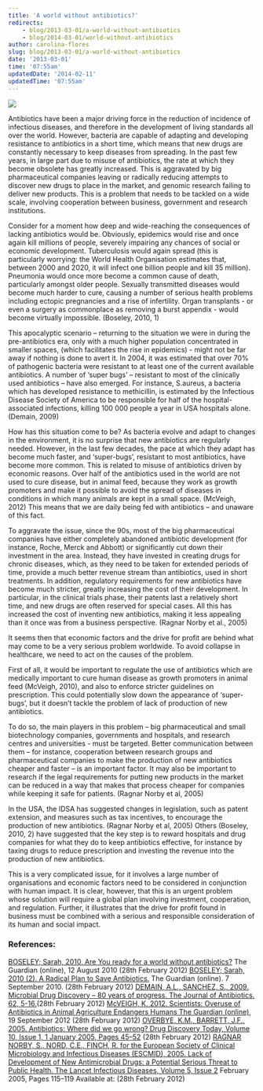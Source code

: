 ```yaml
---
title: 'A world without antibiotics?'
redirects:
    - blog/2013-03-01/a-world-without-antibiotics
    - blog/2014-03-01/world-without-antibiotics
author: carolina-flores
slug: blog/2013-03-01/a-world-without-antibiotics
date: '2013-03-01'
time: '07:55am'
updatedDate: '2014-02-11'
updatedTime: '07:55am'
---
```

![](/images/uploads/carolinaflores.jpg)

Antibiotics have been a major driving force in the reduction of incidence of infectious diseases, and therefore in the development of living standards all over the world. However, bacteria are capable of adapting and developing resistance to antibiotics in a short time, which means that new drugs are constantly necessary to keep diseases from spreading. In the past few years, in large part due to misuse of antibiotics, the rate at which they become obsolete has greatly increased. This is aggravated by big pharmaceutical companies leaving or radically reducing attempts to discover new drugs to place in the market, and genomic research failing to deliver new products. This is a problem that needs to be tackled on a wide scale, involving cooperation between business, government and research institutions.

Consider for a moment how deep and wide-reaching the consequences of lacking antibiotics would be. Obviously, epidemics would rise and once again kill millions of people, severely impairing any chances of social or economic development. Tuberculosis would again spread (this is particularly worrying: the World Health Organisation estimates that, between 2000 and 2020, it will infect one billion people and kill 35 million). Pneumonia would once more become a common cause of death, particularly amongst older people. Sexually transmitted diseases would become much harder to cure, causing a number of serious health problems including ectopic pregnancies and a rise of infertility. Organ transplants - or even a surgery as commonplace as removing a burst appendix - would become virtually impossible. (Boseley, 2010, 1)

This apocalyptic scenario – returning to the situation we were in during the pre-antibiotics era, only with a much higher population concentrated in smaller spaces, (which facilitates the rise in epidemics) - might not be far away if nothing is done to avert it. In 2004, it was estimated that over 70% of pathogenic bacteria were resistant to at least one of the current available antibiotics. A number of ‘super bugs’ – resistant to most of the clinically used antibiotics – have also emerged. For instance, S.aureus, a bacteria which has developed resistance to methicillin, is estimated by the Infectious Disease Society of America to be responsible for half of the hospital-associated infections, killing 100 000 people a year in USA hospitals alone. (Demain, 2009)

How has this situation come to be? As bacteria evolve and adapt to changes in the environment, it is no surprise that new antibiotics are regularly needed. However, in the last few decades, the pace at which they adapt has become much faster, and ‘super-bugs’, resistant to most antibiotics, have become more common. This is related to misuse of antibiotics driven by economic reasons. Over half of the antibiotics used in the world are not used to cure disease, but in animal feed, because they work as growth promoters and make it possible to avoid the spread of diseases in conditions in which many animals are kept in a small space. (McVeigh, 2012) This means that we are daily being fed with antibiotics – and unaware of this fact.

To aggravate the issue, since the 90s, most of the big pharmaceutical companies have either completely abandoned antibiotic development (for instance, Roche, Merck and Abbott) or significantly cut down their investment in the area. Instead, they have invested in creating drugs for chronic diseases, which, as they need to be taken for extended periods of time, provide a much better revenue stream than antibiotics, used in short treatments. In addition, regulatory requirements for new antibiotics have become much stricter, greatly increasing the cost of their development. In particular, in the clinical trials phase, their patents last a relatively short time, and new drugs are often reserved for special cases. All this has increased the cost of inventing new antibiotics, making it less appealing than it once was from a business perspective. (Ragnar Norby et al., 2005)

It seems then that economic factors and the drive for profit are behind what may come to be a very serious problem worldwide. To avoid collapse in healthcare, we need to act on the causes of the problem.

First of all, it would be important to regulate the use of antibiotics which are medically important to cure human disease as growth promoters in animal feed (McVeigh, 2010), and also to enforce stricter guidelines on prescription. This could potentially slow down the appearance of ‘super-bugs’, but it doesn’t tackle the problem of lack of production of new antibiotics.

To do so, the main players in this problem – big pharmaceutical and small biotechnology companies, governments and hospitals, and research centres and universities - must be targeted. Better communication between them – for instance, cooperation between research groups and pharmaceutical companies to make the production of new antibiotics cheaper and faster – is an important factor. It may also be important to research if the legal requirements for putting new products in the market can be reduced in a way that makes that process cheaper for companies while keeping it safe for patients. (Ragnar Norby et al, 2005)

In the USA, the IDSA has suggested changes in legislation, such as patent extension, and measures such as tax incentives, to encourage the production of new antibiotics. (Ragnar Norby et al, 2005) Others (Boseley, 2010, 2) have suggested that the key step is to reward hospitals and drug companies for what they do to keep antibiotics effective, for instance by taxing drugs to reduce prescription and investing the revenue into the production of new antibiotics.

This is a very complicated issue, for it involves a large number of organisations and economic factors need to be considered in conjunction with human impact. It is clear, however, that this is an urgent problem whose solution will require a global plan involving investment, cooperation, and regulation. Further, it illustrates that the drive for profit found in business must be combined with a serious and responsible consideration of its human and social impact.

### References:

[BOSELEY; Sarah, 2010\. Are You ready for a world without antibiotics?](http://www.guardian.co.uk/society/2010/aug/12/the-end-of-antibiotics-health-infections) The Guardian (online), 12 August 2010 (28th February 2012)
[BOSELEY; Sarah, 2010 (2). A Radical Plan to Save Antibiotics.](http://www.guardian.co.uk/society/sarah-boseley-global-health/2010/sep/07/antibiotics-drug-resistance) The Guardian (online). 7 September 2010\. (28th February 2012)
[DEMAIN, A.L., SANCHEZ, S., 2009\. Microbial Drug Discovery – 80 years of progress. The Journal of Antibiotics. 62, 5-16.](http://www.fbae.org/2009/FBAE/website/images/pdf/imporatant-publication/Microbial_Drug_Discovery-80_Years_of_Progress.pdf)(28th February 2012)
[McVEIGH, K. 2012\. Scientists: Overuse of Antibiotics in Animal Agriculture Endangers Humans The Guardian (online)](http://www.guardian.co.uk/science/2012/sep/19/scientists-antibiotics-animal-agriculture), 19 September 2012 (28th February 2012)
[OVERBYE, K.M., BARRETT, J.F., 2005\. Antibiotics: Where did we go wrong? Drug Discovery Today, Volume 10, Issue 1, 1 January 2005, Pages 45–52](http://dx.doi.org/10.1016/S1359-6446(04)03285-4) (28th February 2012)
[RAGNAR NORBY, S., NORD, C.E., FINCH, R. for the European Society of Clinical Microbiology and Infectious Diseases (ESCMID), 2005\. Lack of Development of New Antimicrobial Drugs: a Potential Serious Threat to Public Health. The Lancet Infectious Diseases, Volume 5, Issue 2](http://dx.doi.org/10.1016/S1473-3099(05)01283-1) February 2005, Pages 115–119 Available at: (28th February 2012)